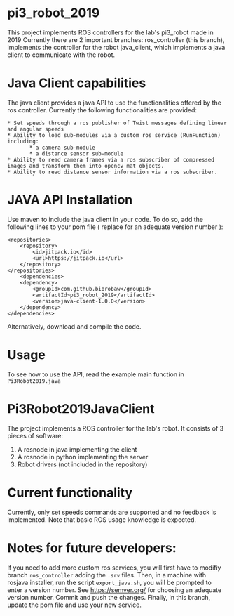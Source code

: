# pi3_robot_2019

This project implements ROS controllers for the lab's pi3_robot made in 2019
Currently there are 2 important branches:
    ros_controller (this branch), implements the controller for the robot
    java_client, which implements a java client to communicate with the robot.
    
# Java Client capabilities

The java client provides a java API to use the functionalities offered by the ros controller. 
Currently the following functionalities are provided:

    * Set speeds through a ros publisher of Twist messages defining linear and angular speeds
    * Ability to load sub-modules via a custom ros service (RunFunction) including:
           * a camera sub-module
           * a distance sensor sub-module
    * Ability to read camera frames via a ros subscriber of compressed images and transform them into opencv mat objects.
    * Ability to read distance sensor information via a ros subscriber.

# JAVA API Installation

Use maven to include the java client in your code. 
    To do so, add the following lines to your pom file ( replace for an adequate version number ):
```
<repositories>
    <repository>
        <id>jitpack.io</id>
        <url>https://jitpack.io</url>
    </repository>
</repositories>
    <dependencies>
  	<dependency>
        <groupId>com.github.biorobaw</groupId>
        <artifactId>pi3_robot_2019</artifactId>
        <version>java-client-1.0.0</version> 
    </dependency>
</dependencies>
```
Alternatively, download and compile the code.

# Usage

To see how to use the API, read the example main function in `Pi3Robot2019.java`


# Pi3Robot2019JavaClient

The project implements a ROS controller for the lab's robot.
It consists of 3 pieces of software:
  1. A rosnode in java implementing the client
  2. A rosnode in python implementing the server
  3. Robot drivers (not included in the repository)

# Current functionality
 
 Currently, only set speeds commands are supported and no feedback is implemented. 
 Note that basic ROS usage knowledge is expected.
 
# Notes for future developers:

  If you need to add more custom ros services, you will first have to modifiy branch `ros_controller` adding the `.srv` files.
  Then, in a machine with rosjava installer, run the script `export_java.sh`, you will be prompted to enter a version number.
  See https://semver.org/ for choosing an adequate version number. Commit and push the changes.
  Finally, in this branch, update the pom file and use your new service.
  


  
  
